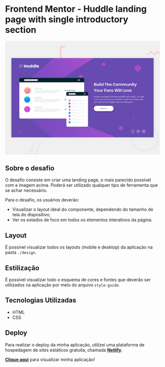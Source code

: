 # Frontend Mentor - Huddle landing page with single introductory section

![Design preview for the Huddle landing page with single introductory section](./design/desktop-preview.jpg)

## Sobre o desafio

O desafio consiste em criar uma landing page, o mais parecido possível com a imagem acima.
Poderá ser utilizado qualquer tipo de ferramenta que se achar necessário.

Para o desafio, os usuários deverão:
- Visualizar o layout ideal do componente, dependendo do tamanho de tela do dispositivo;
- Ver os estados de foco em todos os elementos interativos da página.

## Layout

É possível visualizar todos os layouts (mobile e desktop) da aplicação na pasta `./design`.

## Estilização

É possível visualizar todo o esquema de cores e fontes que deverão ser utilizados na aplicação por meio do arquivo `style-guide`.

## Tecnologias Utilizadas

- HTML
- CSS

## Deploy

Para realizar o deploy da minha aplicação, utilizei uma plataforma de hospedagem de sites estáticos gratuita, chamada <strong><a href="https://www.netlify.com/" target="_blank">Netlify</a></strong>.

<strong><a href="https://jp27-huddle-landing-page.netlify.app/" target="_blank">Clique aqui</a></strong> para visualizar minha aplicação!